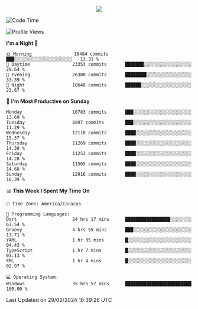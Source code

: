 <p align="center">
  <a href="http://www.github.com/thevacs">
    <img src="https://github-readme-streak-stats.herokuapp.com/?user=thevacs&stroke=ffffff&background=1c1917&ring=0891b2&fire=0891b2&currStreakNum=ffffff&currStreakLabel=0891b2&sideNums=ffffff&sideLabels=ffffff&dates=ffffff&hide_border=true" />
  </a>
</p>

<!--START_SECTION:waka-->
![Code Time](http://img.shields.io/badge/Code%20Time-2%2C078%20hrs%204%20mins-blue)

![Profile Views](http://img.shields.io/badge/Profile%20Views-0-blue)

**I'm a Night 🦉** 

```text
🌞 Morning                10484 commits       ███░░░░░░░░░░░░░░░░░░░░░░   13.31 % 
🌆 Daytime                23353 commits       ███████░░░░░░░░░░░░░░░░░░   29.64 % 
🌃 Evening                26308 commits       ████████░░░░░░░░░░░░░░░░░   33.39 % 
🌙 Night                  18648 commits       ██████░░░░░░░░░░░░░░░░░░░   23.67 % 
```
📅 **I'm Most Productive on Sunday** 

```text
Monday                   10783 commits       ███░░░░░░░░░░░░░░░░░░░░░░   13.69 % 
Tuesday                  8897 commits        ███░░░░░░░░░░░░░░░░░░░░░░   11.29 % 
Wednesday                12110 commits       ████░░░░░░░░░░░░░░░░░░░░░   15.37 % 
Thursday                 11269 commits       ████░░░░░░░░░░░░░░░░░░░░░   14.30 % 
Friday                   11253 commits       ████░░░░░░░░░░░░░░░░░░░░░   14.28 % 
Saturday                 11565 commits       ████░░░░░░░░░░░░░░░░░░░░░   14.68 % 
Sunday                   12916 commits       ████░░░░░░░░░░░░░░░░░░░░░   16.39 % 
```


📊 **This Week I Spent My Time On** 

```text
🕑︎ Time Zone: America/Caracas

💬 Programming Languages: 
Dart                     24 hrs 17 mins      █████████████████░░░░░░░░   67.54 % 
Groovy                   4 hrs 55 mins       ███░░░░░░░░░░░░░░░░░░░░░░   13.71 % 
YAML                     1 hr 35 mins        █░░░░░░░░░░░░░░░░░░░░░░░░   04.43 % 
TypeScript               1 hr 7 mins         █░░░░░░░░░░░░░░░░░░░░░░░░   03.13 % 
XML                      1 hr 4 mins         █░░░░░░░░░░░░░░░░░░░░░░░░   02.97 % 

💻 Operating System: 
Windows                  35 hrs 57 mins      █████████████████████████   100.00 % 
```


 Last Updated on 29/02/2024 18:39:26 UTC
<!--END_SECTION:waka-->
